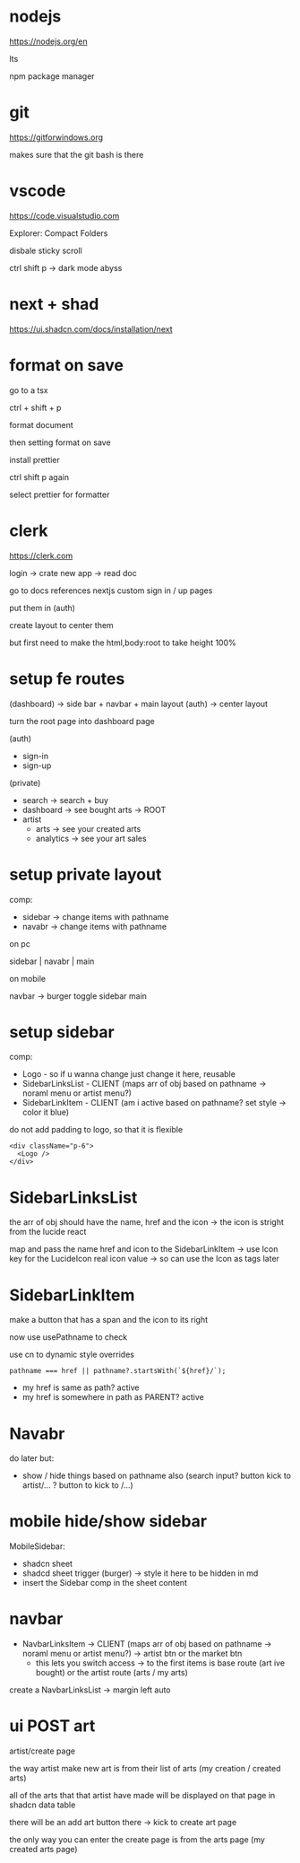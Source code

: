 # nodejs

https://nodejs.org/en

lts

npm package manager

# git

https://gitforwindows.org

makes sure that the git bash is there

# vscode

https://code.visualstudio.com

Explorer: Compact Folders

disbale sticky scroll

ctrl shift p -> dark mode abyss

# next + shad

https://ui.shadcn.com/docs/installation/next

# format on save

go to a tsx

ctrl + shift + p

format document

then setting format on save

install prettier

ctrl shift p again

select prettier for formatter

# clerk

https://clerk.com

login -> crate new app -> read doc

go to docs references nextjs custom sign in / up pages

put them in (auth)

create layout to center them

but first need to make the html,body:root to take height 100%

# setup fe routes

(dashboard) -> side bar + navbar + main layout
(auth) -> center layout

turn the root page into dashboard page

(auth)

- sign-in
- sign-up

(private)

- search -> search + buy
- dashboard -> see bought arts -> ROOT
- artist
  - arts -> see your created arts
  - analytics -> see your art sales

# setup private layout

comp:

- sidebar -> change items with pathname
- navabr -> change items with pathname

on pc

sidebar | navabr
| main

on mobile

navbar -> burger toggle sidebar
main

# setup sidebar

comp:

- Logo - so if u wanna change just change it here, reusable
- SidebarLinksList - CLIENT (maps arr of obj based on pathname -> noraml menu or artist menu?)
- SidebarLinkItem - CLIENT (am i active based on pathname? set style -> color it blue)

do not add padding to logo, so that it is flexible

```tsx
<div className="p-6">
  <Logo />
</div>
```

# SidebarLinksList

the arr of obj should have the name, href and the icon -> the icon is stright from the lucide react

map and pass the name href and icon to the SidebarLinkItem -> use Icon key for the LucideIcon real icon value -> so can use the Icon as tags later

# SidebarLinkItem

make a button that has a span and the icon to its right

now use usePathname to check

use cn to dynamic style overrides

```tsx
pathname === href || pathname?.startsWith(`${href}/`);
```

- my href is same as path? active
- my href is somewhere in path as PARENT? active

# Navabr

do later but:

- show / hide things based on pathname also (search input? button kick to artist/... ? button to kick to /...)

# mobile hide/show sidebar

MobileSidebar:

- shadcn sheet
- shadcd sheet trigger (burger) -> style it here to be hidden in md
- insert the Sidebar comp in the sheet content

# navbar

- NavbarLinksItem -> CLIENT (maps arr of obj based on pathname -> noraml menu or artist menu?) -> artist btn or the market btn
  - this lets you switch access -> to the first items is base route (art ive bought) or the artist route (arts / my arts)

create a NavbarLinksList -> margin left auto

# ui POST art

artist/create page

the way artist make new art is from their list of arts (my creation / created arts)

all of the arts that that artist have made will be displayed on that page in shadcn data table

there will be an add art button there -> kick to create art page

the only way you can enter the create page is from the arts page (my created arts page)
